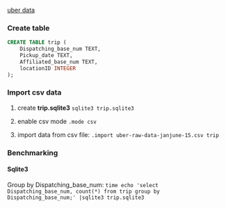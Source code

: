 [uber data](https://github.com/fivethirtyeight/uber-tlc-foil-response)


### Create table 

``` SQL
CREATE TABLE trip (
    Dispatching_base_num TEXT,
    Pickup_date TEXT,
    Affiliated_base_num TEXT,
    locationID INTEGER
);

```

### Import csv data

1. create **trip.sqlite3** `sqlite3 trip.sqlite3`

2. enable csv mode `.mode csv`

3. import data from csv file: `.import uber-raw-data-janjune-15.csv trip`


### Benchmarking


#### Sqlite3

Group by Dispatching_base_num: `time echo 'select Dispatching_base_num, count(*) from trip group by Dispatching_base_num;' |sqlite3 trip.sqlite3`
